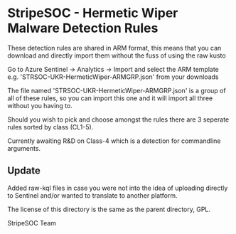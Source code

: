 # StripeSOC - Hermetic Wiper Malware Detection Rules
These detection rules are shared in ARM format, this means that you can download and directly import them without the fuss of using the raw kusto

Go to Azure Sentinel -> Analytics -> Import and select the ARM template e.g. 'STRSOC-UKR-HermeticWiper-ARMGRP.json' from your downloads

The file named 'STRSOC-UKR-HermeticWiper-ARMGRP.json' is a group of all of these rules, so you can import this one and it will import all three without you having to.

Should you wish to pick and choose amongst the rules there are 3 seperate rules sorted by class (CL1-5).

Currently awaiting R&D on Class-4 which is a detection for commandline arguments.

## Update
Added raw-kql files in case you were not into the idea of uploading directly to Sentinel and/or wanted to translate to another platform.

The license of this directory is the same as the parent directory, GPL. 

StripeSOC Team
